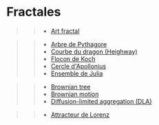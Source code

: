 # Fractales

>> - [Art fractal](https://fr.wikipedia.org/wiki/Art_fractal)

>> - [Arbre de Pythagore](https://fr.wikipedia.org/wiki/Arbre_de_Pythagore)
>> - [Courbe du dragon (Heighway)](https://fr.wikipedia.org/wiki/Courbe_du_dragon)
>> - [Flocon de Koch](https://fr.wikipedia.org/wiki/Flocon_de_Koch)
>> - [Cercle d'Apollonius](https://fr.wikipedia.org/wiki/Cercle_d'Apollonius)
>> - [Ensemble de Julia](https://fr.wikipedia.org/wiki/Ensemble_de_Julia)

>> - [Brownian tree](https://en.wikipedia.org/wiki/Brownian_tree)
>> - [Brownian motion](https://en.wikipedia.org/wiki/Brownian_motion)
>> - [Diffusion-limited aggregation (DLA)](https://en.wikipedia.org/wiki/Diffusion-limited_aggregation)

>> - [Attracteur de Lorenz](https://fr.wikipedia.org/wiki/Attracteur_de_Lorenz)